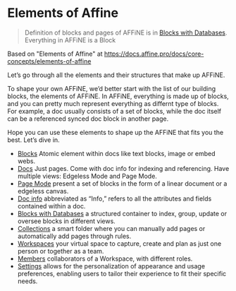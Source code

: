 # Elements of Affine

> Definition of blocks and pages of AFFiNE is in [Blocks with Databases](https://docs.affine.pro/docs/blocks-with-databases).
> Everything in AFFiNE is a Block

Based on "Elements of Affine" at https://docs.affine.pro/docs/core-concepts/elements-of-affine

Let’s go through all the elements and their structures that make up AFFiNE.

To shape your own AFFiNE, we’d better start with the list of our building blocks, the elements of AFFiNE. In AFFiNE, everything is made up of blocks, and you can pretty much represent everything as differnt type of blocks. For example, a doc usually consists of a set of blocks, while the doc itself can be a referenced synced doc block in another page.

Hope you can use these elements to shape up the AFFiNE that fits you the best. Let’s dive in.

- [Blocks](https://docs.affine.pro/docs/blocks) Atomic element within docs like text blocks, image or embed webs.
- [Docs](https://docs.affine.pro/docs/docs) Just pages. Come with doc info for indexing and referencing. Have multiple views: Edgeless Mode and Page Mode.
- [Page Mode](https://docs.affine.pro/docs/page-mode) present a set of blocks in the form of a linear document or a edgeless canvas.
- [Doc info](https://docs.affine.pro/docs/doc-info) abbreviated as “Info,” refers to all the attributes and fields contained within a doc.
- [Blocks with Databases](https://docs.affine.pro/docs/blocks-with-databases) a structured container to index, group, update or oversee blocks in different views.
- [Collections](https://docs.affine.pro/docs/collections) a smart folder where you can manually add pages or automatically add pages through rules.
- [Workspaces](https://docs.affine.pro/docs/workspaces) your virtual space to capture, create and plan as just one person or together as a team.
- [Members](https://docs.affine.pro/docs/members) collaborators of a Workspace, with different roles.
- [Settings](https://docs.affine.pro/docs/settings) allows for the personalization of appearance and usage preferences, enabling users to tailor their experience to fit their specific needs.
